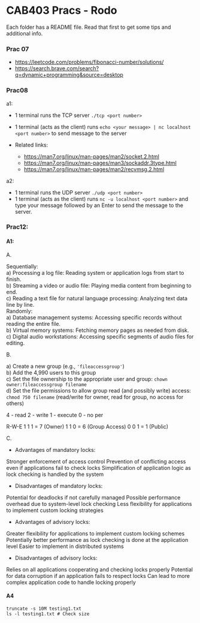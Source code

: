 # CAB403 Pracs - Rodo

Each folder has a README file. Read that first to get some tips and additional info.

### Prac 07
- https://leetcode.com/problems/fibonacci-number/solutions/
- https://search.brave.com/search?q=dynamic+programming&source=desktop

### Prac08  
a1:
- 1 terminal runs the TCP server `./tcp <port number>`
- 1 terminal (acts as the client) runs `echo <your message> | nc localhost <port number>` to send message to the server

- Related links:
    - https://man7.org/linux/man-pages/man2/socket.2.html
    - https://man7.org/linux/man-pages/man3/sockaddr.3type.html
    - https://man7.org/linux/man-pages/man2/recvmsg.2.html

a2:
- 1 terminal runs the UDP server `./udp <port number>`
- 1 terminal (acts as the client) runs `nc -u localhost <port number>` and type your message followed by an Enter to send the message to the server. 

### Prac12:
#### A1:

A.

Sequentially:  
a) Processing a log file: Reading system or application logs from start to finish.  
b) Streaming a video or audio file: Playing media content from beginning to end.  
c) Reading a text file for natural language processing: Analyzing text data line by line.  
Randomly:  
a) Database management systems: Accessing specific records without reading the entire file.  
b) Virtual memory systems: Fetching memory pages as needed from disk.  
c) Digital audio workstations: Accessing specific segments of audio files for editing.  

B. 

a) Create a new group (e.g., `'fileaccessgroup'`)  
b) Add the 4,990 users to this group  
c) Set the file ownership to the appropriate user and group:
`chown owner:fileaccessgroup filename`  
d) Set the file permissions to allow group read (and possibly write) access:  
`chmod 750 filename` (read/write for owner, read for group, no access for others)

4 - read
2 - write
1 - execute
0 - no per


R-W-E
1 1 1 = 7  (Owner)
1 1 0 = 6  (Group Access)
0 0 1 = 1  (Public)



C.  
- Advantages of mandatory locks:

Stronger enforcement of access control
Prevention of conflicting access even if applications fail to check locks
Simplification of application logic as lock checking is handled by the system

- Disadvantages of mandatory locks:

Potential for deadlocks if not carefully managed
Possible performance overhead due to system-level lock checking
Less flexibility for applications to implement custom locking strategies

- Advantages of advisory locks:

Greater flexibility for applications to implement custom locking schemes
Potentially better performance as lock checking is done at the application level
Easier to implement in distributed systems

- Disadvantages of advisory locks:

Relies on all applications cooperating and checking locks properly
Potential for data corruption if an application fails to respect locks
Can lead to more complex application code to handle locking properly

#### A4
```
truncate -s 10M testing1.txt
ls -l testing1.txt # Check size
```
